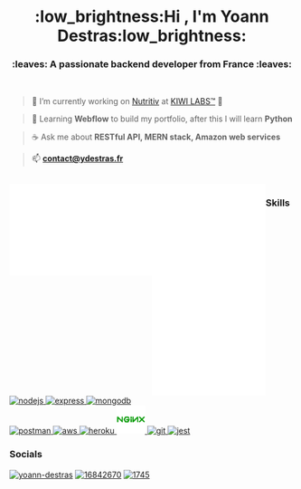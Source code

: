 <h1 align="center">:low_brightness:Hi , I'm Yoann Destras:low_brightness:</h1>
<h3 align="center">:leaves: A passionate backend developer from France :leaves:</h3>
<br>

> 🔭 I’m currently working on [Nutritiv](https://nutritiv.app) at [KIWI LABS™](https://discord.gg/J7FBYgwRZR) :kiwi_fruit:

> 🌱 Learning **Webflow** to build my portfolio, after this I will learn **Python**

> :coffee: Ask me about **RESTful API, MERN stack, Amazon web services**

> 📫 **contact@ydestras.fr**

<br>
<img style="width: 50%" align="left" src="/metrics.terminal.svg">
<img style="width: 40%" align="left" src="/github-calendar.svg">
<img style="width: 40%" align="left" src="/metrics.plugin.screenshot.svg">

<h3 align="left">Skills</h3>
<p align="left">  
  
  <a href="https://nodejs.org" target="_blank" rel="noreferrer"> 
  <img src="https://www.svgrepo.com/show/354118/nodejs.svg" alt="nodejs" width="70" height="70"/> 
  </a> 
  
  <a href="https://expressjs.com" target="_blank" rel="noreferrer"> 
  <img src="https://assets.website-files.com/61ca3f775a79ec5f87fcf937/6202fcdee5ee8636a145a41b_1234.png" alt="express" width="70" height="70"/> 
  </a> 
  
  <a href="https://www.mongodb.com/" target="_blank" rel="noreferrer"> 
  <img src="https://cdn.icon-icons.com/icons2/2699/PNG/512/mongodb_logo_icon_170944.png" alt="mongodb" width="110" height="70"/> 
  </a> 
  
  <br>
  
  <a href="https://postman.com" target="_blank" rel="noreferrer"> 
  <img src="https://www.vectorlogo.zone/logos/getpostman/getpostman-icon.svg" alt="postman" width="60" height="60"/> 
  </a> 
  
  <a href="https://aws.amazon.com" target="_blank" rel="noreferrer"> 
  <img src="https://upload.wikimedia.org/wikipedia/commons/thumb/5/5c/AWS_Simple_Icons_AWS_Cloud.svg/2560px-AWS_Simple_Icons_AWS_Cloud.svg.png" alt="aws" width="60" height="50"/> 
  </a> 
  
  <a href="https://heroku.com" target="_blank" rel="noreferrer"> 
  <img src="https://www.vectorlogo.zone/logos/heroku/heroku-icon.svg" alt="heroku" width="60" height="50"/> 
  </a>  
  
  <a href="https://www.nginx.com" target="_blank" rel="noreferrer"> 
  <img src="https://raw.githubusercontent.com/devicons/devicon/master/icons/nginx/nginx-original.svg" alt="nginx" width="50" height="50"/> 
  </a> 
  
  <a href="https://git-scm.com/" target="_blank" rel="noreferrer"> 
  <img src="https://www.vectorlogo.zone/logos/git-scm/git-scm-icon.svg" alt="git" width="50" height="50"/> 
  </a> 
  
  <a href="https://jestjs.io" target="_blank" rel="noreferrer"> 
  <img src="https://www.vectorlogo.zone/logos/jestjsio/jestjsio-icon.svg" alt="jest" width="50" height="50"/> 
  </a> 
  
</p>

<h3 align="left"">Socials</h3>
<p align="left">
<a href="https://linkedin.com/in/yoann-destras" target="blank"><img align="center" src="https://raw.githubusercontent.com/rahuldkjain/github-profile-readme-generator/master/src/images/icons/Social/linked-in-alt.svg" alt="yoann-destras" height="45" width="60" /></a>
<a href="https://stackoverflow.com/users/16842670" target="blank"><img align="center" src="https://raw.githubusercontent.com/rahuldkjain/github-profile-readme-generator/master/src/images/icons/Social/stack-overflow.svg" alt="16842670" height="45" width="60" /></a>
<a href="https://discord.gg/1745" target="blank"><img align="center" src="https://raw.githubusercontent.com/rahuldkjain/github-profile-readme-generator/master/src/images/icons/Social/discord.svg" alt="1745" height="45" width="60" /></a>
</p>
